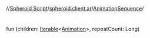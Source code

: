 //[Spheroid Script](../../index.md)/[spheroid.client.ar](../index.md)/[AnimationSequence](index.md)/[<init>](-init-.md)



# <init>  
 
fun [<init>](-init-.md)(children: [Iterable](../../spheroid.collections/-iterable/index.md)<[Animation](../-animation/index.md)>, repeatCount: Long)  



